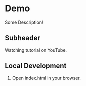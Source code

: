 # Demo


Some Description!


## Subheader

Watching tutorial on YouTube.

## Local Development

1. Open index.html in your browser.